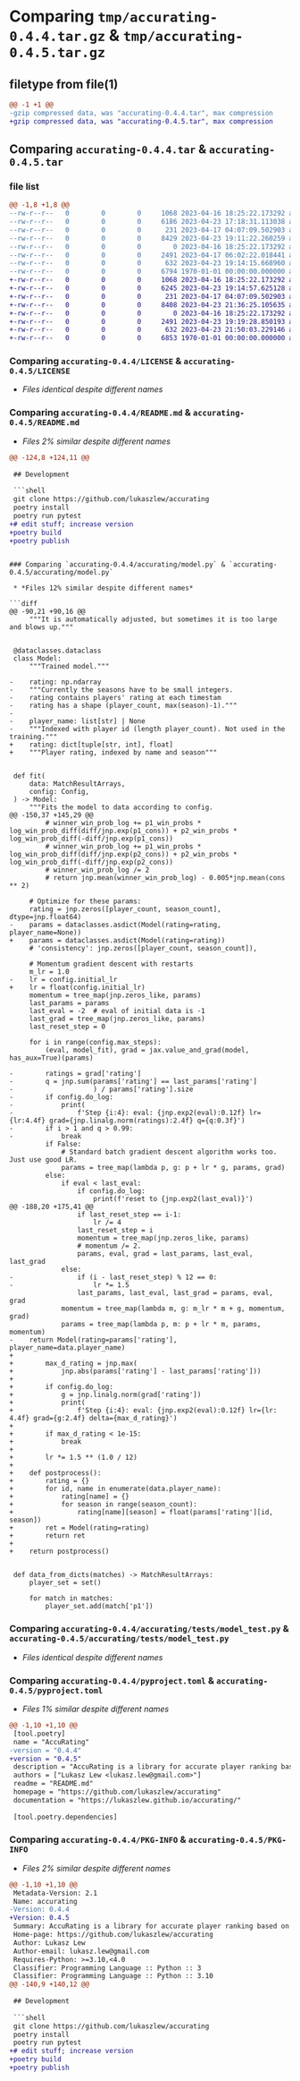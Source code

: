 # Comparing `tmp/accurating-0.4.4.tar.gz` & `tmp/accurating-0.4.5.tar.gz`

## filetype from file(1)

```diff
@@ -1 +1 @@
-gzip compressed data, was "accurating-0.4.4.tar", max compression
+gzip compressed data, was "accurating-0.4.5.tar", max compression
```

## Comparing `accurating-0.4.4.tar` & `accurating-0.4.5.tar`

### file list

```diff
@@ -1,8 +1,8 @@
--rw-r--r--   0        0        0     1068 2023-04-16 18:25:22.173292 accurating-0.4.4/LICENSE
--rw-r--r--   0        0        0     6186 2023-04-23 17:18:31.113038 accurating-0.4.4/README.md
--rw-r--r--   0        0        0      231 2023-04-17 04:07:09.502903 accurating-0.4.4/accurating/__init__.py
--rw-r--r--   0        0        0     8429 2023-04-23 19:11:22.260259 accurating-0.4.4/accurating/model.py
--rw-r--r--   0        0        0        0 2023-04-16 18:25:22.173292 accurating-0.4.4/accurating/tests/__init__.py
--rw-r--r--   0        0        0     2491 2023-04-17 06:02:22.018441 accurating-0.4.4/accurating/tests/model_test.py
--rw-r--r--   0        0        0      632 2023-04-23 19:14:15.668960 accurating-0.4.4/pyproject.toml
--rw-r--r--   0        0        0     6794 1970-01-01 00:00:00.000000 accurating-0.4.4/PKG-INFO
+-rw-r--r--   0        0        0     1068 2023-04-16 18:25:22.173292 accurating-0.4.5/LICENSE
+-rw-r--r--   0        0        0     6245 2023-04-23 19:14:57.625128 accurating-0.4.5/README.md
+-rw-r--r--   0        0        0      231 2023-04-17 04:07:09.502903 accurating-0.4.5/accurating/__init__.py
+-rw-r--r--   0        0        0     8408 2023-04-23 21:36:25.105635 accurating-0.4.5/accurating/model.py
+-rw-r--r--   0        0        0        0 2023-04-16 18:25:22.173292 accurating-0.4.5/accurating/tests/__init__.py
+-rw-r--r--   0        0        0     2491 2023-04-23 19:19:28.850193 accurating-0.4.5/accurating/tests/model_test.py
+-rw-r--r--   0        0        0      632 2023-04-23 21:50:03.229146 accurating-0.4.5/pyproject.toml
+-rw-r--r--   0        0        0     6853 1970-01-01 00:00:00.000000 accurating-0.4.5/PKG-INFO
```

### Comparing `accurating-0.4.4/LICENSE` & `accurating-0.4.5/LICENSE`

 * *Files identical despite different names*

### Comparing `accurating-0.4.4/README.md` & `accurating-0.4.5/README.md`

 * *Files 2% similar despite different names*

```diff
@@ -124,8 +124,11 @@
 
 ## Development
 
 ```shell
 git clone https://github.com/lukaszlew/accurating
 poetry install
 poetry run pytest
+# edit stuff; increase version
+poetry build
+poetry publish
 ```
```

### Comparing `accurating-0.4.4/accurating/model.py` & `accurating-0.4.5/accurating/model.py`

 * *Files 12% similar despite different names*

```diff
@@ -90,21 +90,16 @@
     """It is automatically adjusted, but sometimes it is too large and blows up."""
 
 
 @dataclasses.dataclass
 class Model:
     """Trained model."""
 
-    rating: np.ndarray
-    """Currently the seasons have to be small integers.
-    rating contains players' rating at each timestam
-    rating has a shape (player_count, max(season)-1)."""
-
-    player_name: list[str] | None
-    """Indexed with player id (length player_count). Not used in the training."""
+    rating: dict[tuple[str, int], float]
+    """Player rating, indexed by name and season"""
 
 
 def fit(
     data: MatchResultArrays,
     config: Config,
 ) -> Model:
     """Fits the model to data according to config.
@@ -150,37 +145,29 @@
         # winner_win_prob_log += p1_win_probs * log_win_prob_diff(diff/jnp.exp(p1_cons)) + p2_win_probs * log_win_prob_diff(-diff/jnp.exp(p1_cons))
         # winner_win_prob_log += p1_win_probs * log_win_prob_diff(diff/jnp.exp(p2_cons)) + p2_win_probs * log_win_prob_diff(-diff/jnp.exp(p2_cons))
         # winner_win_prob_log /= 2
         # return jnp.mean(winner_win_prob_log) - 0.005*jnp.mean(cons ** 2)
 
     # Optimize for these params:
     rating = jnp.zeros([player_count, season_count], dtype=jnp.float64)
-    params = dataclasses.asdict(Model(rating=rating, player_name=None))
+    params = dataclasses.asdict(Model(rating=rating))
     # 'consistency': jnp.zeros([player_count, season_count]),
 
     # Momentum gradient descent with restarts
     m_lr = 1.0
-    lr = config.initial_lr
+    lr = float(config.initial_lr)
     momentum = tree_map(jnp.zeros_like, params)
     last_params = params
     last_eval = -2  # eval of initial data is -1
     last_grad = tree_map(jnp.zeros_like, params)
     last_reset_step = 0
 
     for i in range(config.max_steps):
         (eval, model_fit), grad = jax.value_and_grad(model, has_aux=True)(params)
 
-        ratings = grad['rating']
-        q = jnp.sum(params['rating'] == last_params['rating']
-                    ) / params['rating'].size
-        if config.do_log:
-            print(
-                f'Step {i:4}: eval: {jnp.exp2(eval):0.12f} lr={lr:4.4f} grad={jnp.linalg.norm(ratings):2.4f} q={q:0.3f}')
-        if i > 1 and q > 0.99:
-            break
         if False:
             # Standard batch gradient descent algorithm works too. Just use good LR.
             params = tree_map(lambda p, g: p + lr * g, params, grad)
         else:
             if eval < last_eval:
                 if config.do_log:
                     print(f'reset to {jnp.exp2(last_eval)}')
@@ -188,20 +175,41 @@
                 if last_reset_step == i-1:
                     lr /= 4
                 last_reset_step = i
                 momentum = tree_map(jnp.zeros_like, params)
                 # momentum /= 2.
                 params, eval, grad = last_params, last_eval, last_grad
             else:
-                if (i - last_reset_step) % 12 == 0:
-                    lr *= 1.5
                 last_params, last_eval, last_grad = params, eval, grad
             momentum = tree_map(lambda m, g: m_lr * m + g, momentum, grad)
             params = tree_map(lambda p, m: p + lr * m, params, momentum)
-    return Model(rating=params['rating'], player_name=data.player_name)
+
+        max_d_rating = jnp.max(
+            jnp.abs(params['rating'] - last_params['rating']))
+
+        if config.do_log:
+            g = jnp.linalg.norm(grad['rating'])
+            print(
+                f'Step {i:4}: eval: {jnp.exp2(eval):0.12f} lr={lr: 4.4f} grad={g:2.4f} delta={max_d_rating}')
+
+        if max_d_rating < 1e-15:
+            break
+
+        lr *= 1.5 ** (1.0 / 12)
+
+    def postprocess():
+        rating = {}
+        for id, name in enumerate(data.player_name):
+            rating[name] = {}
+            for season in range(season_count):
+                rating[name][season] = float(params['rating'][id, season])
+        ret = Model(rating=rating)
+        return ret
+
+    return postprocess()
 
 
 def data_from_dicts(matches) -> MatchResultArrays:
     player_set = set()
 
     for match in matches:
         player_set.add(match['p1'])
```

### Comparing `accurating-0.4.4/accurating/tests/model_test.py` & `accurating-0.4.5/accurating/tests/model_test.py`

 * *Files identical despite different names*

### Comparing `accurating-0.4.4/pyproject.toml` & `accurating-0.4.5/pyproject.toml`

 * *Files 1% similar despite different names*

```diff
@@ -1,10 +1,10 @@
 [tool.poetry]
 name = "AccuRating"
-version = "0.4.4"
+version = "0.4.5"
 description = "AccuRating is a library for accurate player ranking based on match results."
 authors = ["Lukasz Lew <lukasz.lew@gmail.com>"]
 readme = "README.md"
 homepage = "https://github.com/lukaszlew/accurating"
 documentation = "https://lukaszlew.github.io/accurating/"
 
 [tool.poetry.dependencies]
```

### Comparing `accurating-0.4.4/PKG-INFO` & `accurating-0.4.5/PKG-INFO`

 * *Files 2% similar despite different names*

```diff
@@ -1,10 +1,10 @@
 Metadata-Version: 2.1
 Name: accurating
-Version: 0.4.4
+Version: 0.4.5
 Summary: AccuRating is a library for accurate player ranking based on match results.
 Home-page: https://github.com/lukaszlew/accurating
 Author: Lukasz Lew
 Author-email: lukasz.lew@gmail.com
 Requires-Python: >=3.10,<4.0
 Classifier: Programming Language :: Python :: 3
 Classifier: Programming Language :: Python :: 3.10
@@ -140,9 +140,12 @@
 
 ## Development
 
 ```shell
 git clone https://github.com/lukaszlew/accurating
 poetry install
 poetry run pytest
+# edit stuff; increase version
+poetry build
+poetry publish
 ```
```


